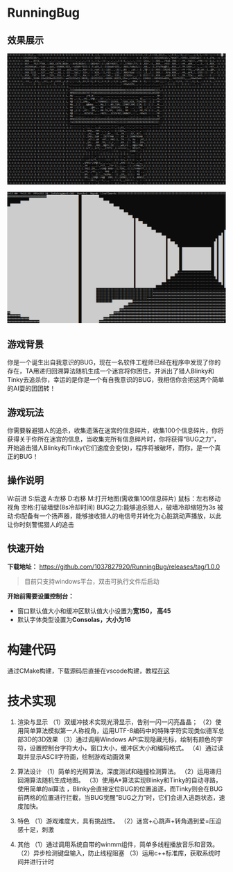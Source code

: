 # RunningBug

## 效果展示

![效果展示](RunnningBug.assets/Snipaste_2024-12-10_21-51-00.png)

![效果展示](RunnningBug.assets/Snipaste_2024-12-10_21-51-35.png)

## 游戏背景

你是一个诞生出自我意识的BUG，现在一名软件工程师已经在程序中发现了你的
存在，TA用递归回溯算法随机生成一个迷宫将你困住，并派出了猎人Blinky和Tinky去追杀你，幸运的是你是一个有自我意识的BUG，我相信你会把这两个简单的AI耍的团团转！

## 游戏玩法

你需要躲避猎人的追杀，收集遗落在迷宫的信息碎片，收集100个信息碎片，你将获得关于你所在迷宫的信息，当收集完所有信息碎片时，你将获得“BUG之力”，开始追击猎人Blinky和Tinky(它们速度会变快)，程序将被破坏，而你，是一个真正的BUG！

## 操作说明

W:前进  S:后退  A:左移  D:右移  M:打开地图(需收集100信息碎片) 鼠标：左右移动视角
空格:打破墙壁(8s冷却时间)  BUG之力:能够追杀猎人，破墙冷却缩短为3s
被动:你配备有一个扬声器，能够接收猎人的电信号并转化为心脏跳动声播放，以此让你时刻警惕猎人的追击

## 快速开始

**下载地址：** https://github.com/1037827920/RunningBug/releases/tag/1.0.0

> 目前只支持windows平台，双击可执行文件后启动

**开始前需要设置控制台：**
- 窗口默认值大小和缓冲区默认值大小设置为**宽150， 高45**
- 默认字体类型设置为**Consolas，大小为16**

# 构建代码

通过CMake构建，下载源码后直接在vscode构建，教程[在这](https://1037827920.github.io/2024/10/31/Windows%E4%B8%8A%E5%A6%82%E4%BD%95%E4%BD%BF%E7%94%A8CMake%E6%9E%84%E5%BB%BA%E9%A1%B9%E7%9B%AE/)

# 技术实现

1. 渲染与显示
（1）双缓冲技术实现光滑显示，告别一闪一闪亮晶晶；
（2）使用简单算法模拟第一人称视角，运用UTF-8编码中的特殊字符实现类似德军总部3D的3D效果
（3）通过调用Windows API实现隐藏光标，绘制有颜色的字符，设置控制台字符大小，窗口大小，缓冲区大小和编码格式。
（4）通过读取并显示ASCII字符画，绘制游戏动画效果

2. 算法设计
（1）简单的光照算法，深度测试和碰撞检测算法。
（2）运用递归回溯算法随机生成地图。
（3）使用A*算法实现Blinky和Tinky的自动寻路，使用简单的ai算法 ，Blinky会直接定位BUG的位置追逐，而Tinky则会在BUG前两格的位置进行拦截，当BUG觉醒”BUG之力”时，它们会进入逃跑状态，速度加快。

3. 特色
（1）游戏难度大，具有挑战性。
（2）迷宫+心跳声+转角遇到爱=压迫感十足，刺激

4. 其他
（1）通过调用系统自带的winmm组件，简单多线程播放音乐和音效。
（2）异步检测键盘输入，防止线程阻塞
（3）运用c++标准库，获取系统时间并进行计时




